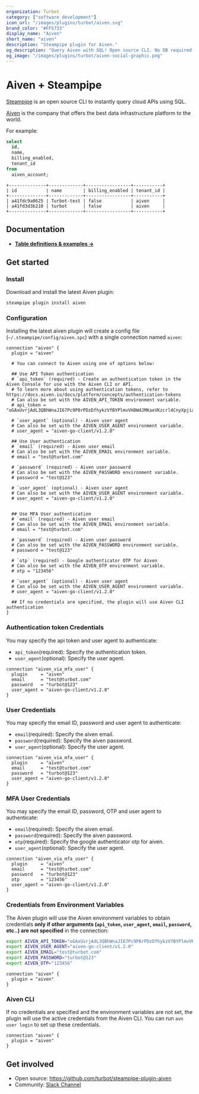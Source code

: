 ```yaml
---
organization: Turbot
category: ["software development"]
icon_url: "/images/plugins/turbot/aiven.svg"
brand_color: "#FF5733"
display_name: "Aiven"
short_name: "aiven"
description: "Steampipe plugin for Aiven."
og_description: "Query Aiven with SQL! Open source CLI. No DB required."
og_image: "/images/plugins/turbot/aiven-social-graphic.png"
---
```


# Aiven + Steampipe

[Steampipe](https://steampipe.io) is an open source CLI to instantly query cloud APIs using SQL.

[Aiven](https://aiven.io) is the company that offers the best data infrastructure platform to the world.

For example:

```sql
select
  id,
  name,
  billing_enabled,
  tenant_id
from
  aiven_account;
```

```
+--------------+-------------+-----------------+-----------+
| id           | name        | billing_enabled | tenant_id |
+--------------+-------------+-----------------+-----------+
| a41fdc9a0625 | Turbot-test | false           | aiven     |
| a41fd3d3b210 | turbot      | false           | aiven     |
+--------------+-------------+-----------------+-----------+
```

## Documentation

- **[Table definitions & examples →](/plugins/turbot/aiven/tables)**

## Get started

### Install

Download and install the latest Aiven plugin:

```bash
steampipe plugin install aiven
```

### Configuration

Installing the latest aiven plugin will create a config file (`~/.steampipe/config/aiven.spc`) with a single connection named `aiven`:

```hcl
connection "aiven" {
  plugin = "aiven"

  # You can connect to Aiven using one of options below:

  ## Use API Token authentication
  # `api_token` (required) - Create an authentication token in the Aiven Console for use with the Aiven CLI or API.
  # To learn more about using authentication tokens, refer to https://docs.aiven.io/docs/platform/concepts/authentication-tokens
  # Can also be set with the AIVEN_API_TOKEN environment variable.
  # api_token = "oGAxUvrjAdL3QBhWnaJI67Pc9P0rPDzDfhykzVfBYPlmvVH8WdJMKaeVKzcrl4CnyXpjiaKJCCNT+OkbpxfWdDNqwZPngS"

  # `user_agent` (optional) - Aiven user agent
  # Can also be set with the AIVEN_USER_AGENT environment variable.
  # user_agent = "aiven-go-client/v1.2.0"

  ## Use User authentication
  # `email` (required) - Aiven user email
  # Can also be set with the AIVEN_EMAIL environment variable.
  # email = "test@turbot.com"

  # `password` (required) - Aiven user password
  # Can also be set with the AIVEN_PASSWORD environment variable.
  # password = "test@123"

  # `user_agent` (optional) - Aiven user agent
  # Can also be set with the AIVEN_USER_AGENT environment variable.
  # user_agent = "aiven-go-client/v1.2.0"


  ## Use MFA User authentication
  # `email` (required) - Aiven user email
  # Can also be set with the AIVEN_EMAIL environment variable.
  # email = "test@turbot.com"

  # `password` (required) - Aiven user password
  # Can also be set with the AIVEN_PASSWORD environment variable.
  # password = "test@123"

  # `otp` (required) - Google authenticator OTP for Aiven
  # Can also be set with the AIVEN_OTP environment variable.
  # otp = "123456"

  # `user_agent` (optional) - Aiven user agent
  # Can also be set with the AIVEN_USER_AGENT environment variable.
  # user_agent = "aiven-go-client/v1.2.0"

  ## If no credentials are specified, the plugin will use Aiven CLI authentication
}
```

### Authentication token Credentials

You may specify the api token and user agent to authenticate:

- `api_token`(required): Specify the authentication token.
- `user_agent`(optional): Specify the user agent.

```hcl
connection "aiven_via_mfa_user" {
  plugin     = "aiven"
  email      = "test@turbot.com"
  password   = "turbot@123"
  user_agent = "aiven-go-client/v1.2.0"
}
```

### User Credentials

You may specify the email ID, password and user agent to authenticate:

- `email`(required): Specify the aiven email.
- `password`(required): Specify the aiven password.
- `user_agent`(optional): Specify the user agent.

```hcl
connection "aiven_via_mfa_user" {
  plugin     = "aiven"
  email      = "test@turbot.com"
  password   = "turbot@123"
  user_agent = "aiven-go-client/v1.2.0"
}
```

### MFA User Credentials

You may specify the email ID, password, OTP and user agent to authenticate:

- `email`(required): Specify the aiven email.
- `password`(required): Specify the aiven password.
- `otp`(required): Specify the google authenticator otp for aiven.
- `user_agent`(optional): Specify the user agent.

```hcl
connection "aiven_via_mfa_user" {
  plugin     = "aiven"
  email      = "test@turbot.com"
  password   = "turbot@123"
  otp        = "123456"
  user_agent = "aiven-go-client/v1.2.0"
}
```

### Credentials from Environment Variables

The Aiven plugin will use the Aiven environment variables to obtain credentials **only if other arguments (`api_token`, `user_agent`, `email`, `password`, etc..) are not specified** in the connection:

```sh
export AIVEN_API_TOKEN="oGAxUvrjAdL3QBhWnaJI67Pc9P0rPDzDfhykzVfBYPlmvVH8WdJMKaeVKzcrl4Cny"
export AIVEN_USER_AGENT="aiven-go-client/v1.2.0"
export AIVEN_EMAIL="test@turbot.com"
export AIVEN_PASSWORD="turbot@123"
export AIVEN_OTP="123456"
```

```hcl
connection "aiven" {
  plugin = "aiven"
}
```

### Aiven CLI

If no credentials are specified and the environment variables are not set, the plugin will use the active credentials from the Aiven CLI. You can run `avn user login` to set up these credentials.

```hcl
connection "aiven" {
  plugin = "aiven"
}
```

## Get involved

- Open source: https://github.com/turbot/steampipe-plugin-aiven
- Community: [Slack Channel](https://steampipe.io/community/join)
